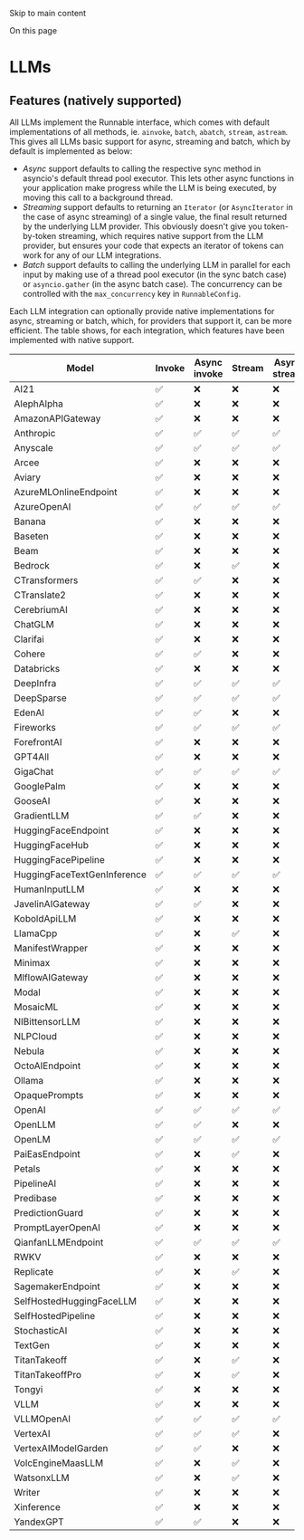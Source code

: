   
  
Skip to main content

On this page

# LLMs

## Features (natively supported)​

All LLMs implement the Runnable interface, which comes with default implementations of all methods, ie. `ainvoke`, `batch`, `abatch`, `stream`, `astream`. This gives all LLMs basic support for async,
streaming and batch, which by default is implemented as below:

  *  _Async_ support defaults to calling the respective sync method in asyncio's default thread pool executor. This lets other async functions in your application make progress while the LLM is being executed, by moving this call to a background thread.
  *  _Streaming_ support defaults to returning an `Iterator` (or `AsyncIterator` in the case of async streaming) of a single value, the final result returned by the underlying LLM provider. This obviously doesn't give you token-by-token streaming, which requires native support from the LLM provider, but ensures your code that expects an iterator of tokens can work for any of our LLM integrations.
  *  _Batch_ support defaults to calling the underlying LLM in parallel for each input by making use of a thread pool executor (in the sync batch case) or `asyncio.gather` (in the async batch case). The concurrency can be controlled with the `max_concurrency` key in `RunnableConfig`.

Each LLM integration can optionally provide native implementations for async, streaming or batch, which, for providers that support it, can be more efficient. The table shows, for each integration,
which features have been implemented with native support.

Model| Invoke| Async invoke| Stream| Async stream| Batch| Async batch  
---|---|---|---|---|---|---  
AI21| ✅| ❌| ❌| ❌| ❌| ❌  
AlephAlpha| ✅| ❌| ❌| ❌| ❌| ❌  
AmazonAPIGateway| ✅| ❌| ❌| ❌| ❌| ❌  
Anthropic| ✅| ✅| ✅| ✅| ❌| ❌  
Anyscale| ✅| ✅| ✅| ✅| ✅| ✅  
Arcee| ✅| ❌| ❌| ❌| ❌| ❌  
Aviary| ✅| ❌| ❌| ❌| ❌| ❌  
AzureMLOnlineEndpoint| ✅| ❌| ❌| ❌| ❌| ❌  
AzureOpenAI| ✅| ✅| ✅| ✅| ✅| ✅  
Banana| ✅| ❌| ❌| ❌| ❌| ❌  
Baseten| ✅| ❌| ❌| ❌| ❌| ❌  
Beam| ✅| ❌| ❌| ❌| ❌| ❌  
Bedrock| ✅| ❌| ✅| ❌| ❌| ❌  
CTransformers| ✅| ✅| ❌| ❌| ❌| ❌  
CTranslate2| ✅| ❌| ❌| ❌| ✅| ❌  
CerebriumAI| ✅| ❌| ❌| ❌| ❌| ❌  
ChatGLM| ✅| ❌| ❌| ❌| ❌| ❌  
Clarifai| ✅| ❌| ❌| ❌| ❌| ❌  
Cohere| ✅| ✅| ❌| ❌| ❌| ❌  
Databricks| ✅| ❌| ❌| ❌| ❌| ❌  
DeepInfra| ✅| ✅| ✅| ✅| ❌| ❌  
DeepSparse| ✅| ✅| ✅| ✅| ❌| ❌  
EdenAI| ✅| ✅| ❌| ❌| ❌| ❌  
Fireworks| ✅| ✅| ✅| ✅| ✅| ✅  
ForefrontAI| ✅| ❌| ❌| ❌| ❌| ❌  
GPT4All| ✅| ❌| ❌| ❌| ❌| ❌  
GigaChat| ✅| ✅| ✅| ✅| ✅| ✅  
GooglePalm| ✅| ❌| ❌| ❌| ✅| ❌  
GooseAI| ✅| ❌| ❌| ❌| ❌| ❌  
GradientLLM| ✅| ✅| ❌| ❌| ✅| ✅  
HuggingFaceEndpoint| ✅| ❌| ❌| ❌| ❌| ❌  
HuggingFaceHub| ✅| ❌| ❌| ❌| ❌| ❌  
HuggingFacePipeline| ✅| ❌| ❌| ❌| ✅| ❌  
HuggingFaceTextGenInference| ✅| ✅| ✅| ✅| ❌| ❌  
HumanInputLLM| ✅| ❌| ❌| ❌| ❌| ❌  
JavelinAIGateway| ✅| ✅| ❌| ❌| ❌| ❌  
KoboldApiLLM| ✅| ❌| ❌| ❌| ❌| ❌  
LlamaCpp| ✅| ❌| ✅| ❌| ❌| ❌  
ManifestWrapper| ✅| ❌| ❌| ❌| ❌| ❌  
Minimax| ✅| ❌| ❌| ❌| ❌| ❌  
MlflowAIGateway| ✅| ❌| ❌| ❌| ❌| ❌  
Modal| ✅| ❌| ❌| ❌| ❌| ❌  
MosaicML| ✅| ❌| ❌| ❌| ❌| ❌  
NIBittensorLLM| ✅| ❌| ❌| ❌| ❌| ❌  
NLPCloud| ✅| ❌| ❌| ❌| ❌| ❌  
Nebula| ✅| ❌| ❌| ❌| ❌| ❌  
OctoAIEndpoint| ✅| ❌| ❌| ❌| ❌| ❌  
Ollama| ✅| ❌| ❌| ❌| ❌| ❌  
OpaquePrompts| ✅| ❌| ❌| ❌| ❌| ❌  
OpenAI| ✅| ✅| ✅| ✅| ✅| ✅  
OpenLLM| ✅| ✅| ❌| ❌| ❌| ❌  
OpenLM| ✅| ✅| ✅| ✅| ✅| ✅  
PaiEasEndpoint| ✅| ❌| ✅| ❌| ❌| ❌  
Petals| ✅| ❌| ❌| ❌| ❌| ❌  
PipelineAI| ✅| ❌| ❌| ❌| ❌| ❌  
Predibase| ✅| ❌| ❌| ❌| ❌| ❌  
PredictionGuard| ✅| ❌| ❌| ❌| ❌| ❌  
PromptLayerOpenAI| ✅| ❌| ❌| ❌| ❌| ❌  
QianfanLLMEndpoint| ✅| ✅| ✅| ✅| ❌| ❌  
RWKV| ✅| ❌| ❌| ❌| ❌| ❌  
Replicate| ✅| ❌| ✅| ❌| ❌| ❌  
SagemakerEndpoint| ✅| ❌| ❌| ❌| ❌| ❌  
SelfHostedHuggingFaceLLM| ✅| ❌| ❌| ❌| ❌| ❌  
SelfHostedPipeline| ✅| ❌| ❌| ❌| ❌| ❌  
StochasticAI| ✅| ❌| ❌| ❌| ❌| ❌  
TextGen| ✅| ❌| ❌| ❌| ❌| ❌  
TitanTakeoff| ✅| ❌| ✅| ❌| ❌| ❌  
TitanTakeoffPro| ✅| ❌| ✅| ❌| ❌| ❌  
Tongyi| ✅| ❌| ❌| ❌| ❌| ❌  
VLLM| ✅| ❌| ❌| ❌| ✅| ❌  
VLLMOpenAI| ✅| ✅| ✅| ✅| ✅| ✅  
VertexAI| ✅| ✅| ✅| ❌| ✅| ✅  
VertexAIModelGarden| ✅| ✅| ❌| ❌| ✅| ✅  
VolcEngineMaasLLM| ✅| ❌| ✅| ❌| ❌| ❌  
WatsonxLLM| ✅| ❌| ✅| ❌| ✅| ❌  
Writer| ✅| ❌| ❌| ❌| ❌| ❌  
Xinference| ✅| ❌| ❌| ❌| ❌| ❌  
YandexGPT| ✅| ✅| ❌| ❌| ❌| ❌

